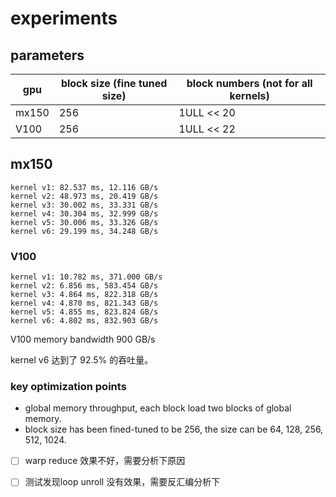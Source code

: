 # experiments

## parameters

| gpu   | block size (fine tuned size) | block numbers (not for all kernels) |
| ----- | ---------------------------- | ----------------------------------- |
| mx150 | 256                          | 1ULL << 20                          |
| V100  | 256                          | 1ULL << 22                          |

## mx150

```
kernel v1: 82.537 ms, 12.116 GB/s
kernel v2: 48.973 ms, 20.419 GB/s
kernel v3: 30.002 ms, 33.331 GB/s
kernel v4: 30.304 ms, 32.999 GB/s
kernel v5: 30.006 ms, 33.326 GB/s
kernel v6: 29.199 ms, 34.248 GB/s
```

### V100

```
kernel v1: 10.782 ms, 371.000 GB/s
kernel v2: 6.856 ms, 583.454 GB/s
kernel v3: 4.864 ms, 822.318 GB/s
kernel v4: 4.870 ms, 821.343 GB/s
kernel v5: 4.855 ms, 823.824 GB/s
kernel v6: 4.802 ms, 832.903 GB/s
```

V100 memory bandwidth 900 GB/s

kernel v6 达到了 92.5% 的吞吐量。

### key optimization points

- global memory throughput, each block load two blocks of global memory.
- block size has been fined-tuned to be 256,  the size can be 64, 128, 256, 512, 1024.

- [ ] warp reduce 效果不好，需要分析下原因
- [ ] 测试发现loop unroll 没有效果，需要反汇编分析下

